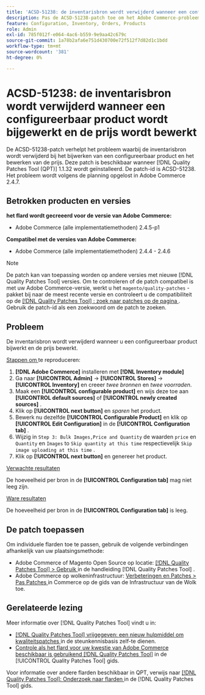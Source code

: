 ```yaml
---
title: 'ACSD-51238: de inventarisbron wordt verwijderd wanneer een configureerbaar product wordt bijgewerkt en de prijs wordt bewerkt'
description: Pas de ACSD-51238-patch toe om het Adobe Commerce-probleem op te lossen waarbij de inventarisbron wordt verwijderd tijdens het bijwerken van een configureerbaar product en het bewerken van de prijs.
feature: Configuration, Inventory, Orders, Products
role: Admin
exl-id: 785f012f-e064-4ac6-b559-9e9aa42c679c
source-git-commit: 1a78b2afa6e751d430700e72f512f7d82d1c1bdd
workflow-type: tm+mt
source-wordcount: '381'
ht-degree: 0%

---
```


# ACSD-51238: de inventarisbron wordt verwijderd wanneer een configureerbaar product wordt bijgewerkt en de prijs wordt bewerkt

De ACSD-51238-patch verhelpt het probleem waarbij de inventarisbron wordt verwijderd bij het bijwerken van een configureerbaar product en het bewerken van de prijs. Deze patch is beschikbaar wanneer [!DNL Quality Patches Tool (QPT)] 1.1.32 wordt geïnstalleerd. De patch-id is ACSD-51238. Het probleem wordt volgens de planning opgelost in Adobe Commerce 2.4.7.

## Betrokken producten en versies

**het flard wordt gecreeerd voor de versie van Adobe Commerce:**

* Adobe Commerce (alle implementatiemethoden) 2.4.5-p1

**Compatibel met de versies van Adobe Commerce:**

* Adobe Commerce (alle implementatiemethoden) 2.4.4 - 2.4.6

>[!NOTE]
>
>De patch kan van toepassing worden op andere versies met nieuwe [!DNL Quality Patches Tool] versies. Om te controleren of de patch compatibel is met uw Adobe Commerce-versie, werkt u het `magento/quality-patches` -pakket bij naar de meest recente versie en controleert u de compatibiliteit op de [[!DNL Quality Patches Tool] : zoek naar patches op de pagina ](<https://experienceleague.adobe.com/tools/commerce-quality-patches/index.html?lang=nl-NL>) . Gebruik de patch-id als een zoekwoord om de patch te zoeken.

## Probleem

De inventarisbron wordt verwijderd wanneer u een configureerbaar product bijwerkt en de prijs bewerkt.

<u> Stappen om </u> te reproduceren:

1. **[!DNL Adobe Commerce]** installeren met **[!DNL Inventory module]**
1. Ga naar **[!UICONTROL Admin]** -> **[!UICONTROL Stores]** -> **[!UICONTROL Inventory]** en creeer *twee bronnen* en *twee voorraden*.
1. Maak een **[!UICONTROL configurable product]** en wijs deze toe aan **[!UICONTROL default sources]** of **[!UICONTROL newly created sources]** .
1. Klik op **[!UICONTROL next button]** en *sparen* het product.
1. Bewerk nu dezelfde **[!UICONTROL Configurable Product]** en klik op **[!UICONTROL Edit Configuration]** in de **[!UICONTROL Configuration tab]** .
1. Wijzig in `Step 3: Bulk Images,Price and Quantity` de waarden `price` en `Quantity` en `Images` to `Skip quantity at this time` respectievelijk `Skip image uploading at this time` .
1. Klik op **[!UICONTROL next button]** en genereer het product.

<u> Verwachte resultaten </u>

De hoeveelheid per bron in de **[!UICONTROL Configuration tab]** mag niet leeg zijn.

<u> Ware resultaten </u>

De hoeveelheid per bron in de **[!UICONTROL Configuration tab]** is leeg.

## De patch toepassen

Om individuele flarden toe te passen, gebruik de volgende verbindingen afhankelijk van uw plaatsingsmethode:

* Adobe Commerce of Magento Open Source op locatie: [[!DNL Quality Patches Tool]  > Gebruik ](/help/tools/quality-patches-tool/usage.md) in de handleiding [!DNL Quality Patches Tool] .
* Adobe Commerce op wolkeninfrastructuur: [ Verbeteringen en Patches > Pas Patches ](https://experienceleague.adobe.com/docs/commerce-cloud-service/user-guide/develop/upgrade/apply-patches.html?lang=nl-NL) in Commerce op de gids van de Infrastructuur van de Wolk toe.

## Gerelateerde lezing

Meer informatie over [!DNL Quality Patches Tool] vindt u in:

* [[!DNL Quality Patches Tool]  vrijgegeven: een nieuw hulpmiddel om kwaliteitspatches ](https://experienceleague.adobe.com/nl/docs/commerce-knowledge-base/kb/announcements/commerce-announcements/magento-quality-patches-released-new-tool-to-self-serve-quality-patches) in de steunkennisbasis zelf-te dienen.
* [ Controle als het flard voor uw kwestie van Adobe Commerce beschikbaar is gebruikend  [!DNL Quality Patches Tool]](/help/tools/quality-patches-tool/patches-available-in-qpt/check-patch-for-magento-issue-with-magento-quality-patches.md) in de [!UICONTROL Quality Patches Tool] gids.


Voor informatie over andere flarden beschikbaar in QPT, verwijs naar [[!DNL Quality Patches Tool]: Onderzoek naar flarden ](<https://experienceleague.adobe.com/tools/commerce-quality-patches/index.html?lang=nl-NL>) in de [!DNL Quality Patches Tool] gids.
